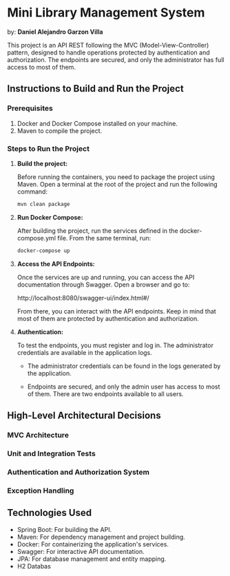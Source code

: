 # Mini Library Management System
by: **Daniel Alejandro Garzon Villa**

This project is an API REST following the MVC (Model-View-Controller) pattern, designed to handle operations protected by authentication and authorization. The endpoints are secured, and only the administrator has full access to most of them. 

## Instructions to Build and Run the Project

### Prerequisites
1. Docker and Docker Compose installed on your machine.
2. Maven to compile the project.

### Steps to Run the Project

1. **Build the project:**

   Before running the containers, you need to package the project using Maven. Open a terminal at the root of the project and run the following command:

   ```bash
   mvn clean package
   ```
2. **Run Docker Compose:**

   After building the project, run the services defined in the docker-compose.yml file. From the same terminal, run:

    ```bash
    docker-compose up
    ```
3. **Access the API Endpoints:**

    Once the services are up and running, you can access the API documentation through Swagger. Open a browser and go to:

   http://localhost:8080/swagger-ui/index.html#/

    From there, you can interact with the API endpoints. Keep in mind that most of them are protected by authentication and authorization.

4. **Authentication:**

   To test the endpoints, you must register and log in. The administrator credentials are available in the application logs.

    * The administrator credentials can be found in the logs generated by the application.

    * Endpoints are secured, and only the admin user has access to most of them. There are two endpoints available to all users.

## High-Level Architectural Decisions

###  MVC Architecture
   ### Unit and Integration Tests
   ### Authentication and Authorization System
   ### Exception Handling

## Technologies Used

* Spring Boot: For building the API.
* Maven: For dependency management and project building.
* Docker: For containerizing the application's services.
* Swagger: For interactive API documentation.
* JPA: For database management and entity mapping.
* H2 Databas

